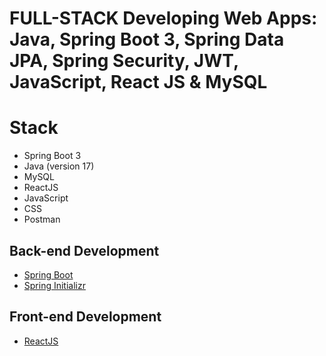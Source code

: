 # FULL-STACK Developing Web Apps: Java, Spring Boot 3, Spring Data JPA, Spring Security, JWT, JavaScript, React JS & MySQL

# Stack

- Spring Boot 3
- Java (version 17)
- MySQL
- ReactJS
- JavaScript
- CSS
- Postman

## Back-end Development

- [Spring Boot](https://spring.io/projects/spring-boot)
- [Spring Initializr](https://start.spring.io/)

## Front-end Development

- [ReactJS](https://react.dev/)
